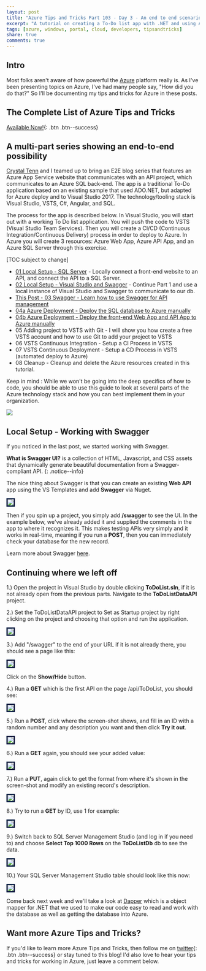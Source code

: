 ```yaml
---
layout: post
title: "Azure Tips and Tricks Part 103 - Day 3 - An end to end scenario with Azure App Service, API Apps, SQL, VSTS and CI/CD"
excerpt: "A tutorial on creating a To-Do list app with .NET and using Azure App Service, API Apps, SQL, VSTS and CI/CD"
tags: [azure, windows, portal, cloud, developers, tipsandtricks]
share: true
comments: true
---
```


## Intro

Most folks aren't aware of how powerful the [Azure](http://www.azure.com) platform really is. As I've been presenting topics on Azure, I've had many people say, "How did you do that?" So I'll be documenting my tips and tricks for Azure in these posts.

## The Complete List of Azure Tips and Tricks

[Available Now!](https://michaelcrump.net/azure-tips-and-tricks-complete-list/){: .btn .btn--success} 

## A multi-part series showing an end-to-end possibility

[Crystal Tenn](https://www.linkedin.com/in/crystal-tenn-6a0b9b67/) and I teamed up to bring an E2E blog series that features an Azure App Service website that communicates with an API project, which communicates to an Azure SQL back-end. The app is a traditional To-Do application based on an existing sample that used ADO.NET, but adapted for Azure deploy and to Visual Studio 2017. The  technology/tooling stack is Visual Studio, VSTS, C#, Angular, and SQL. 

The process for the app is described below. In Visual Studio, you will start out with a working To Do list application. You will push the code to VSTS (Visual Studio Team Services). Then you will create a CI/CD (Continuous Integration/Continuous Delivery) process in order to deploy to Azure. In Azure you will create 3 resources: Azure Web App, Azure API App, and an Azure SQL Server through this exercise. 

[TOC subject to change]

* [01 Local Setup - SQL Server](http://www.michaelcrump.net/azure-tips-and-tricks101/) - Locally connect a front-end website to an API, and connect the API to a SQL Server. 
* [02 Local Setup - Visual Studio and Swagger](http://www.michaelcrump.net/azure-tips-and-tricks102/) - Continue Part 1 and use a local instance of Visual Studio and Swagger to communicate to our db.
* [This Post - 03 Swagger - Learn how to use Swagger for API management](http://www.michaelcrump.net/azure-tips-and-tricks103/)
* [04a Azure Deployment - Deploy the SQL database to Azure manually](http://www.michaelcrump.net/azure-tips-and-tricks104/)
* [04b Azure Deployment - Deploy the front-end Web App and API App to Azure manually](http://www.michaelcrump.net/azure-tips-and-tricks105/)
* 05 Adding project to VSTS with Git - I will show you how create a free VSTS account and how to use Git to add your project to VSTS
* 06 VSTS Continuous Integration - Setup a CI Process in VSTS
* 07 VSTS Continuous Deployment - Setup a CD Process in VSTS (automated deploy to Azure)
* 08 Cleanup - Cleanup and delete the Azure resources created in this tutorial.

Keep in mind : While we won't be going into the deep specifics of how to code, you should be able to use this guide to look at several parts of the Azure technology stack and how you can best implement them in your organization. 

<img src="/files/todolist-diagram.png">

## Local Setup - Working with Swagger

If you noticed in the last post, we started working with Swagger. 

**What is Swagger UI?** is a collection of HTML, Javascript, and CSS assets that dynamically generate beautiful documentation from a Swagger-compliant API. 
{: .notice--info}

The nice thing about Swagger is that you can create an existing **Web API** app using the VS Templates and add **Swagger** via Nuget. 

<img style="border:3px solid #021a40" src="/files/e2e-swagger1.jpg">

Then if you spin up a project, you simply add **/swagger** to see the UI. In the example below, we've already added it and supplied the comments in the app to where it recognizes it. This makes testing APIs very simply and it works in real-time, meaning if you run a **POST**, then you can immediately check your database for the new record. 

Learn more about Swagger [here](https://github.com/swagger-api/swagger-ui).

## Continuing where we left off

1.) Open the project in Visual Studio by double clicking **ToDoList.sln**, if it is not already open from the previous parts. Navigate to the **ToDoListDataAPI** project. 

2.) Set the ToDoListDataAPI project to Set as Startup project by right clicking on the project and choosing that option and run the application.

<img style="border:3px solid #021a40" src="/files/e2e-setstartup.jpg">

3.) Add "/swagger" to the end of your URL if it is not already there, you should see a page like this: 

<img style="border:3px solid #021a40" src="/files/e2e-swagger.jpg">

Click on the **Show/Hide** button.

4.) Run a **GET** which is the first API on the page /api/ToDoList, you should see:

<img style="border:3px solid #021a40" src="/files/e2e-02.png">

5.) Run a **POST**, click where the screen-shot shows, and fill in an ID with a random number and any description you want and then click **Try it out**.

<img style="border:3px solid #021a40" src="/files/e2e-03.png">

6.) Run a **GET** again, you should see your added value:

<img style="border:3px solid #021a40" src="/files/e2e-04.png">

7.) Run a **PUT**, again click to get the format from where it's shown in the screen-shot and modify an existing record's description.

<img style="border:3px solid #021a40" src="/files/e2e-05.png">

8.) Try to run a **GET** by ID, use 1 for example:

<img style="border:3px solid #021a40" src="/files/e2e-06.png">

9.) Switch back to SQL Server Management Studio (and log in if you need to) and choose **Select Top 1000 Rows** on the **ToDoListDb** db to see the data.

<img style="border:3px solid #021a40" src="/files/e2e-sqlselect.jpg">

10.) Your SQL Server Management Studio table should look like this now:

<img style="border:3px solid #021a40" src="/files/e2e-sqlserver.jpg">

Come back next week and we'll take a look at [Dapper](https://github.com/StackExchange/Dapper) which is a object mapper for .NET that we used to make our code easy to read and work with the database as well as getting the database into Azure.


## Want more Azure Tips and Tricks?

If you'd like to learn more Azure Tips and Tricks, then follow me on [twitter](http://twitter.com/mbcrump){: .btn .btn--success} or stay tuned to this blog! I'd also love to hear your tips and tricks for working in Azure, just leave a comment below. 